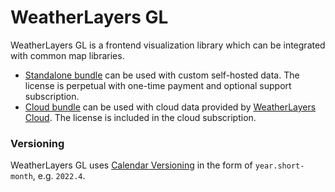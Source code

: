 # WeatherLayers GL

WeatherLayers GL is a frontend visualization library which can be integrated with common map libraries.

* [Standalone bundle](standalone-bundle/) can be used with custom self-hosted data. The license is perpetual with one-time payment and optional support subscription.
* [Cloud bundle](cloud-bundle/) can be used with cloud data provided by [WeatherLayers Cloud](../weatherlayers-cloud/). The license is included in the cloud subscription.

### Versioning

WeatherLayers GL uses [Calendar Versioning](https://calver.org) in the form of `year.short-month`, e.g. `2022.4`.
